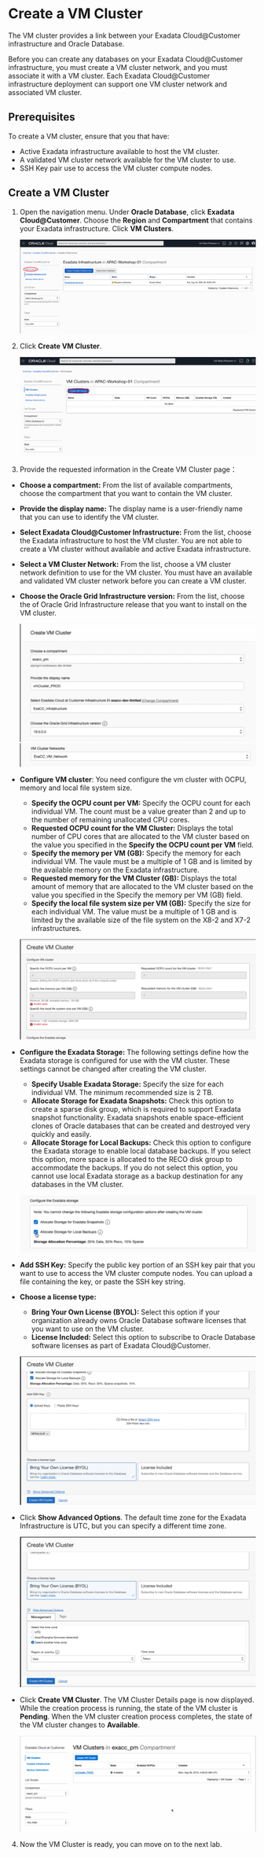 # Create a VM Cluster

The VM cluster provides a link between your Exadata Cloud@Customer infrastructure and Oracle Database.

Before you can create any databases on your Exadata Cloud@Customer infrastructure, you must create a VM cluster network, and you must associate it with a VM cluster. Each Exadata Cloud@Customer infrastructure deployment can support one VM cluster network and associated VM cluster.

## Prerequisites

To create a VM cluster, ensure that you that have:

- Active Exadata infrastructure available to host the VM cluster.
- A validated VM cluster network available for the VM cluster to use.
- SSH Key pair use to access the VM cluster compute nodes.

## Create a VM Cluster

1. Open the navigation menu. Under **Oracle Database**, click **Exadata Cloud@Customer**. Choose the **Region** and **Compartment** that contains your Exadata infrastructure. Click **VM Clusters**.

   ![image-20200815142601703](images/image-20200815142601703.png)

   

2. Click **Create VM Cluster**.

   ![image-20200815143113443](images/image-20200815143113443.png)

   

3. Provide the requested information in the Create VM Cluster page：

- **Choose a compartment:** From the list of available compartments, choose the compartment that you want to contain the VM cluster.

- **Provide the display name:** The display name is a user-friendly name that you can use to identify the VM cluster. 

- **Select Exadata Cloud@Customer Infrastructure:** From the list, choose the Exadata infrastructure to host the VM cluster. You are not able to create a VM cluster without available and active Exadata infrastructure.

- **Select a VM Cluster Network:** From the list, choose a VM cluster network definition to use for the VM cluster. You must have an available and validated VM cluster network before you can create a VM cluster.

- **Choose the Oracle Grid Infrastructure version:** From the list, choose the of Oracle Grid Infrastructure release that you want to install on the VM cluster.

  ![image-20200818111718938](images/image-20200818111718938.png)![image-20200818111828341](images/image-20200818111828341.png)

- **Configure VM cluster**: You need configure the vm cluster with OCPU, memory and local file system size. 

   - **Specify the OCPU count per VM:** Specify the OCPU count for each individual VM. The count must be a value greater than 2 and up to the number of remaining unallocated CPU cores.
   - **Requested OCPU count for the VM Cluster:** Displays the total number of CPU cores that are allocated to the VM cluster based on the value you specified in the **Specify the OCPU count per VM** field.
   - **Specify the memory per VM (GB):** Specify the memory for each individual VM. The vaule must be a multiple of 1 GB and is limited by the available memory on the Exadata infrastructure.
   - **Requested memory for the VM Cluster (GB):** Displays the total amount of memory that are allocated to the VM cluster based on the value you specified in the Specify the memory per VM (GB) field.
   - **Specify the local file system size per VM (GB):** Specify the size for each individual VM. The value must be a multiple of 1 GB and is limited by the available size of the file system on the X8-2 and X7-2 infrastructures.

  ![image-20200815151143269](images/image-20200815151143269.png)

  

- **Configure the Exadata Storage:** The following settings define how the Exadata storage is configured for use with the VM cluster. These settings cannot be changed after creating the VM cluster.

   - **Specify Usable Exadata Storage:** Specify the size for each individual VM. The minimum recommended size is 2 TB.
   - **Allocate Storage for Exadata Snapshots:** Check this option to create a sparse disk group, which is required to support Exadata snapshot functionality. Exadata snapshots enable space-efficient clones of Oracle databases that can be created and destroyed very quickly and easily.
   - **Allocate Storage for Local Backups:** Check this option to configure the Exadata storage to enable local database backups. If you select this option, more space is allocated to the RECO disk group to accommodate the backups. If you do not select this option, you cannot use local Exadata storage as a backup destination for any databases in the VM cluster.

  ![image-20200815151535536](images/image-20200815151535536.png)

  

- **Add SSH Key:** Specify the public key portion of an SSH key pair that you want to use to access the VM cluster compute nodes. You can upload a file containing the key, or paste the SSH key string.

- **Choose a license type:**

   - **Bring Your Own License (BYOL):** Select this option if your organization already owns Oracle Database software licenses that you want to use on the VM cluster.
   - **License Included:** Select this option to subscribe to Oracle Database software licenses as part of Exadata Cloud@Customer.

  ![image-20200815151814776](images/image-20200815151814776.png)

  

- Click **Show Advanced Options**. The default time zone for the Exadata Infrastructure is UTC, but you can specify a different time zone. 

  ![image-20200815152327965](images/image-20200815152327965.png)

  

- Click **Create VM Cluster**. The VM Cluster Details page is now displayed. While the creation process is running, the state of the VM cluster is **Pending**. When the VM cluster creation process completes, the state of the VM cluster changes to **Available**.

  ![image-20200815152455235](images/image-20200815152455235.png)

  

4. Now the VM Cluster is ready, you can move on to the next lab.



